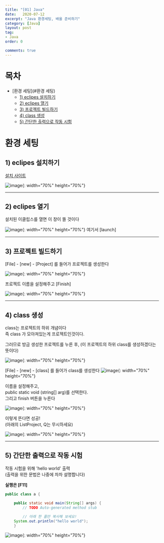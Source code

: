 ```yaml
---
title: "[01] Java"
date:   2020-07-12
excerpt: "Java 환경세팅, 배울 준비하기"
category: [Java]
layout: post
tag:
- Java
order: 0

comments: true
---
```


# 목차

- [환경 세팅](#환경 세팅)
  * [1) eclipes 설치하기](#1\)-eclipes-설치하기)
  * [2) eclipes 열기](#2\)-eclipes-열기)
  * [3) 프로젝트 빌드하기](#3\)-프로젝트-빌드하기)
  * [4) class 생성](#4\)-class-생성)
  * [5) 간단한 출력으로 작동 시험](#5\)-간단한-출력으로-작동-시험)






# 환경 세팅

## 1) eclipes 설치하기  

[설치 사이트](https://www.eclipse.org/downloads/)

![image](https://user-images.githubusercontent.com/76824611/114295833-a6673480-9ae2-11eb-94aa-df3673e2854a.png){: width="70%" height="70%"}
 

---
 
 
## 2) eclipes 열기  

설치된 이클립스를 열면 이 창이 뜰 것이다

![image](https://user-images.githubusercontent.com/76824611/114295848-cbf43e00-9ae2-11eb-80eb-08e0217cd2cf.png){: width="70%" height="70%"}
여기서 [launch]

---

## 3) 프로젝트 빌드하기  
[File] - [new] - [Project] 를 들어가 프로젝트를 생성한다

![image](https://user-images.githubusercontent.com/76824611/114295911-48871c80-9ae3-11eb-87fb-300e62f89682.png){: width="70%" height="70%"}



프로젝트 이름을 설정해주고 [Finish]


![image](https://user-images.githubusercontent.com/76824611/114296026-ef6bb880-9ae3-11eb-86ee-ee9483d4aa65.png){: width="70%" height="70%"}


---



## 4) class 생성  
class는 프로젝트의 하위 개념이다  
즉 class 가 모아져있는게 프로젝트인것이다.  


그러므로 방금 생성한 프로젝트를 누른 후, 
(이 프로젝트의 하위 class를 생성하겠다는 뜻이다)



![image](https://user-images.githubusercontent.com/76824611/114296131-6c972d80-9ae4-11eb-8056-eb456150dc4b.png){: width="70%" height="70%"}

[File] - [new] - [class] 를 들어가 class를 생성한다
![image](https://user-images.githubusercontent.com/76824611/114296162-92243700-9ae4-11eb-8a72-e77912423ab6.png){: width="70%" height="70%"}

이름을 설정해주고,   
public static void (string[] arg)를 선택한다.  
그리고 finish 버튼을 누른다

![image](https://user-images.githubusercontent.com/76824611/114296179-be3fb800-9ae4-11eb-8538-a265f9b5be2a.png){: width="70%" height="70%"}

이렇게 뜬다면 성공!  
(아래의 ListProject, Q는 무시하세요)

![image](https://user-images.githubusercontent.com/76824611/114296239-29898a00-9ae5-11eb-8559-e0bbb145c10e.png){: width="70%" height="70%"}

----


## 5) 간단한 출력으로 작동 시험  

작동 시험을 위해 'hello world' 출력   
(출력을 위한 문법은 나중에 차차 설명합니다)

**실행은 [F11]**

```java
public class a {

	public static void main(String[] args) {
	 	// TODO Auto-generated method stub
  
        // 아래 한 줄만 복사해 보세요!
	System.out.println("hello world");
	}
```

![image](https://user-images.githubusercontent.com/76824611/114296481-876aa180-9ae6-11eb-9d9a-3491442f829c.png){: width="70%" height="70%"}

